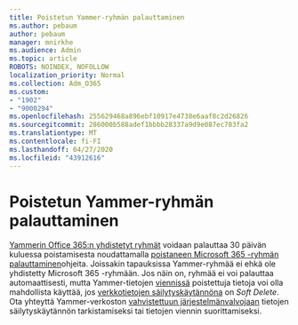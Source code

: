 ```yaml
---
title: Poistetun Yammer-ryhmän palauttaminen
ms.author: pebaum
author: pebaum
manager: mnirkhe
ms.audience: Admin
ms.topic: article
ROBOTS: NOINDEX, NOFOLLOW
localization_priority: Normal
ms.collection: Adm_O365
ms.custom:
- "1902"
- "9000294"
ms.openlocfilehash: 255629468a896ebf10917e4738e6aaf8c2d26826
ms.sourcegitcommit: 286000b588adef1bbbb28337a9d9e087ec783fa2
ms.translationtype: MT
ms.contentlocale: fi-FI
ms.lasthandoff: 04/27/2020
ms.locfileid: "43912616"
---
```

# <a name="restore-a-deleted-yammer-group"></a>Poistetun Yammer-ryhmän palauttaminen

[Yammerin Office 365:n yhdistetyt ryhmät](https://docs.microsoft.com/yammer/manage-yammer-groups/yammer-and-office-365-groups) voidaan palauttaa 30 päivän kuluessa poistamisesta noudattamalla [poistaneen Microsoft 365 -ryhmän palauttaminen](https://docs.microsoft.com/office365/admin/create-groups/restore-deleted-group)ohjeita.
Joissakin tapauksissa Yammer-ryhmää ei ehkä ole yhdistetty Microsoft 365 -ryhmään. Jos näin on, ryhmää ei voi palauttaa automaattisesti, mutta Yammer-tietojen [viennissä](https://docs.microsoft.com/yammer/manage-security-and-compliance/export-yammer-enterprise-data) poistettuja tietoja voi olla mahdollista käyttää, jos [verkkotietojen säilytyskäytännöna](https://docs.microsoft.com/yammer/manage-security-and-compliance/manage-data-compliance) on *Soft Delete*. Ota yhteyttä Yammer-verkoston [vahvistettuun järjestelmänvalvojaan](https://docs.microsoft.com/yammer/manage-yammer-users/manage-yammer-admins) tietojen säilytyskäytännön tarkistamiseksi tai tietojen viennin suorittamiseksi.
